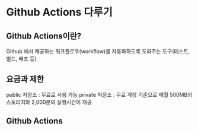 # Github Actions 다루기
## Github Actions이란?
Github 에서 제공하는 워크플로우(workflow)를 자동화하도록 도와주는 도구(테스트, 빌드, 배포 등)

## 요금과 제한
public 저장소 : 무료로 사용 가능
private 저장소 : 무료 계정 기준으로 매월 500MB의 스토리지와 2,000분의 실행시간이 제공

## Github Actions 
      
